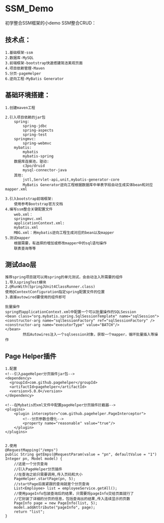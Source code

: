 # SSM_Demo
初学整合SSM框架的小demo
SSM整合CRUD：

技术点：
------
	1.基础框架-ssm
	2.数据库-MySQL
	3.前端框架-bootstrap快速搭建简洁美观页面
	4.项目依赖管理-Maven
	5.分页-pageHelper
	6.逆向工程-MyBatis Generator


基础环境搭建：
------
	1.创建maven工程
  
	2.引入项目依赖的jar包
		spring:
			spring-jdbc
			spring-aspects
			spring-test
		springmvc:
			spring-webmvc
		mybatis:
			mybatis
			mybatis-spring
		数据库连接池，驱动:
			c3po/druid
			mysql-connector-java
		其他:
			jstl,Servlet-api,unit,mybatis-generator-core
			MyBatis Generator逆向工程根据数据库中单表字段自动生成实体bean和对应mapper.xml

	3.引入bootstrap前端框架:
		使用参考Bootstrap官方文档
	4.编写ssm整合关键配置文件
		web.xml：
		springmvc.xml
		applicationContext.xml:
		mybatis.xml
		MBG.xml：用mybatis逆向工程生成对应的bean以及mapper
	5.测试mapper
		根据需要，有选择的增加或修改mapper中的sql语句操作
		联表查询等等

测试dao层
------
    推荐spring项目就可以用spring的单元测试，会自动注入所需要的组件
    1.导入springTest模块
    2.@RunWith(SpringJUnit4ClassRunner.class)
    使用@ContextConfiguration指定spring配置文件的位置
    3.直接autowired要使用的组件即可
	
	批量操作
	spring的applicationContext.xml中配置一个可以批量操作的SQLSession
    <bean class="org.mybatis.spring.SqlSessionTemplate" name="sqlSession">
	<constructor-arg name="sqlSessionFactory" ref="sqlSessionFactory" />
	<constructor-arg name="executorType" value="BATCH"/>
    </bean>
		    然后Autowires注入一个sqlsession对象，获取一个mapper，循环批量插入等操作
		    
Page Helper插件
------
	1.配置
	<!--引入pageHelper分页插件jar包-->
    <dependency>
      <groupId>com.github.pagehelper</groupId>
      <artifactId>pagehelper</artifactId>
      <version>5.0.0</version>
    </dependency>
	
	<!--在Mybatis的xml文件中配置pageHelper分页插件拦截器-->
    <plugins>
        <plugin interceptor="com.github.pagehelper.PageInterceptor">
            <!--分页参数合理化-->
            <property name="reasonable" value="true"/>
        </plugin>
    </plugins>
    
    
    2.使用
    @RequestMapping("/emps")
    public String getEmps(@RequestParam(value = "pn", defaultValue = "1") Integer pn, Model model) {
        //这是一个分页查询
        //引入PageHelper分页插件
        //在查询之前只需要调用,传入页码和大小
        PageHelper.startPage(pn, 5);
        //startPage后面紧跟的查询就是个分页查询
        List<Employee> list = employeeService.getAll();
        //使用pageInfo包装查询后的结果，只需要将pageInfo交给页面就行了
        //它封装了详细的分页的信息，包括查询出的结果,传入连续显示的页数
        PageInfo page = new PageInfo(list, 5);
        model.addAttribute("pageInfo", page);
        return "list";
    }
